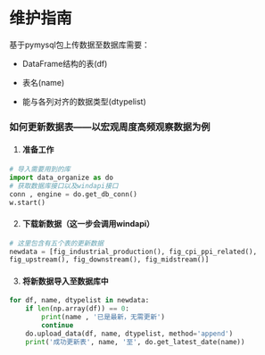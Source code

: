 # 维护指南

基于pymysql包上传数据至数据库需要：

* DataFrame结构的表(df)

* 表名(name)

* 能与各列对齐的数据类型(dtypelist)

### 如何更新数据表——以宏观周度高频观察数据为例

1. #### 准备工作
```python
# 导入需要用到的库
import data_organize as do
# 获取数据库接口以及windapi接口
conn , engine = do.get_db_conn()
w.start()
```

2. #### 下载新数据（这一步会调用windapi）
```python
# 这里包含有五个表的更新数据
newdata = [fig_industrial_production(), fig_cpi_ppi_related(),
fig_upstream(), fig_downstream(), fig_midstream()]
```

3. #### 将新数据导入至数据库中
```python
for df, name, dtypelist in newdata:
    if len(np.array(df)) == 0:
        print(name , '已是最新，无需更新')
        continue
    do.upload_data(df, name, dtypelist, method='append')
    print('成功更新表', name, '至', do.get_latest_date(name))
```


